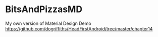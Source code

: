 # BitsAndPizzasMD

My own version of Material Design Demo https://github.com/dogriffiths/HeadFirstAndroid/tree/master/chapter14
